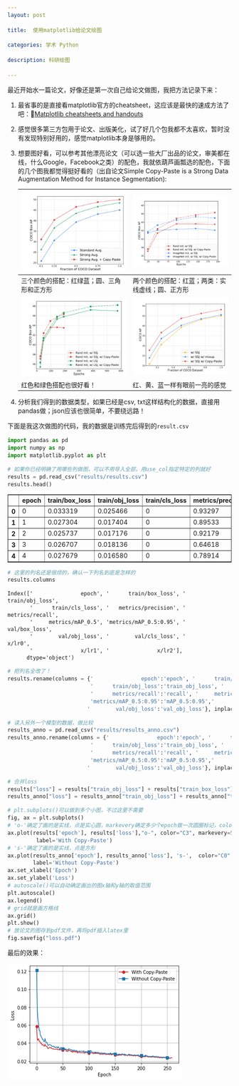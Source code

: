 ```yaml
---
layout: post

title:  使用matplotlib给论文绘图

categories: 学术 Python

description: 科研绘图

---
```


最近开始水一篇论文，好像还是第一次自己给论文做图，我把方法记录下来：

1. 最省事的是直接看matplotlib官方的cheatsheet，这应该是最快的速成方法了吧：🔗[Matplotlib cheatsheets and handouts](https://matplotlib.org/cheatsheets/)

2. 感觉很多第三方包用于论文、出版美化，试了好几个包我都不太喜欢，暂时没有发现特别好用的，感觉matplotlib本身是够用的。

3. 想要图好看，可以参考其他漂亮论文（可以选一些大厂出品的论文，审美都在线，什么Google，Facebook之类）的配色，我就依葫芦画瓢选的配色，下面的几个图我都觉得挺好看的（出自论文Simple Copy-Paste is a Strong Data Augmentation Method for Instance Segmentation):

   | ![image-20220822135454893](/images/posts/image-20220822135454893.png) | ![image-20220822135835052](/images/posts/image-20220822135835052.png) |
   | ------------------------------------------------------------ | ------------------------------------------------------------ |
   | 三个颜色的搭配：红绿蓝；圆、三角形和正方形                   | 两个颜色的搭配：红蓝；两类：实线虚线；圆、正方形             |
   | ![image-20220822135941877](/images/posts/image-20220822135941877.png) | ![image-20220822140040524](/images/posts/image-20220822140040524.png) |
   | 红色和绿色搭配也很好看！                                     | 红、黄、蓝一样有眼前一亮的感觉                               |

4. 分析我们得到的数据类型，如果已经是csv, txt这样结构化的数据，直接用pandas做；json应该也很简单，不要绕远路！

下面是我这次做图的代码，我的数据是训练完后得到的`result.csv`


```python
import pandas as pd
import numpy as np
import matplotlib.pyplot as plt
```


```python
# 如果你已经明确了用哪些列做图，可以不用导入全部，用use_col指定特定的列就好
results = pd.read_csv("results/results.csv")
results.head()
```

</style>

<table border="1" class="dataframe">
  <thead>
    <tr style="text-align: right;">
      <th></th>
      <th>epoch</th>
      <th>train/box_loss</th>
      <th>train/obj_loss</th>
      <th>train/cls_loss</th>
      <th>metrics/precision</th>
      <th>metrics/recall</th>
      <th>metrics/mAP_0.5</th>
      <th>metrics/mAP_0.5:0.95</th>
      <th>val/box_loss</th>
      <th>val/obj_loss</th>
      <th>val/cls_loss</th>
      <th>x/lr0</th>
      <th>x/lr1</th>
      <th>x/lr2</th>
    </tr>
  </thead>
  <tbody>
    <tr>
      <th>0</th>
      <td>0</td>
      <td>0.033319</td>
      <td>0.025466</td>
      <td>0</td>
      <td>0.93297</td>
      <td>0.81964</td>
      <td>0.91421</td>
      <td>0.63031</td>
      <td>0.017351</td>
      <td>0.012417</td>
      <td>0</td>
      <td>0.070291</td>
      <td>0.003301</td>
      <td>0.003301</td>
    </tr>
    <tr>
      <th>1</th>
      <td>1</td>
      <td>0.027304</td>
      <td>0.017404</td>
      <td>0</td>
      <td>0.89533</td>
      <td>0.80561</td>
      <td>0.90397</td>
      <td>0.56975</td>
      <td>0.019814</td>
      <td>0.014309</td>
      <td>0</td>
      <td>0.040269</td>
      <td>0.006612</td>
      <td>0.006612</td>
    </tr>
    <tr>
      <th>2</th>
      <td>2</td>
      <td>0.025737</td>
      <td>0.017176</td>
      <td>0</td>
      <td>0.92179</td>
      <td>0.80310</td>
      <td>0.90728</td>
      <td>0.61065</td>
      <td>0.020163</td>
      <td>0.013901</td>
      <td>0</td>
      <td>0.010225</td>
      <td>0.009902</td>
      <td>0.009902</td>
    </tr>
    <tr>
      <th>3</th>
      <td>3</td>
      <td>0.026707</td>
      <td>0.018136</td>
      <td>0</td>
      <td>0.64618</td>
      <td>0.39679</td>
      <td>0.47659</td>
      <td>0.21491</td>
      <td>0.031275</td>
      <td>0.027192</td>
      <td>0</td>
      <td>0.009901</td>
      <td>0.009901</td>
      <td>0.009901</td>
    </tr>
    <tr>
      <th>4</th>
      <td>4</td>
      <td>0.027679</td>
      <td>0.016580</td>
      <td>0</td>
      <td>0.78914</td>
      <td>0.67735</td>
      <td>0.73899</td>
      <td>0.42854</td>
      <td>0.026546</td>
      <td>0.018784</td>
      <td>0</td>
      <td>0.009901</td>
      <td>0.009901</td>
      <td>0.009901</td>
    </tr>
  </tbody>
</table>
</div>




```python
# 这里的列名还是很烦的，确认一下列名到底是怎样的
results.columns
```




    Index(['               epoch', '      train/box_loss', '      train/obj_loss',
           '      train/cls_loss', '   metrics/precision', '      metrics/recall',
           '     metrics/mAP_0.5', 'metrics/mAP_0.5:0.95', '        val/box_loss',
           '        val/obj_loss', '        val/cls_loss', '               x/lr0',
           '               x/lr1', '               x/lr2'],
          dtype='object')




```python
# 把列名全改了！
results.rename(columns = {'               epoch':'epoch', '      train/box_loss':'train_box_loss', 
                          '      train/obj_loss':'train_obj_loss', '   metrics/precision':'precision', 
                          '      metrics/recall':'recall', '     metrics/mAP_0.5':'mAP_0.5', 
                          'metrics/mAP_0.5:0.95':'mAP_0.5:0.95','        val/box_loss':'val_box_loss',
                         '        val/obj_loss':'val_obj_loss'}, inplace = True)
```


```python
# 读入另外一个模型的数据，做比较
results_anno = pd.read_csv("results/results_anno.csv")
results_anno.rename(columns = {'               epoch':'epoch', '      train/box_loss':'train_box_loss', 
                          '      train/obj_loss':'train_obj_loss', '   metrics/precision':'precision', 
                          '      metrics/recall':'recall', '     metrics/mAP_0.5':'mAP_0.5', 
                          'metrics/mAP_0.5:0.95':'mAP_0.5:0.95','        val/box_loss':'val_box_loss',
                         '        val/obj_loss':'val_obj_loss'}, inplace = True)
```


```python
# 合并loss
results["loss"] = results["train_obj_loss"] + results["train_box_loss"]
results_anno["loss"] = results_anno["train_obj_loss"] + results_anno["train_box_loss"]
```


```python
# plt.subplots()可以做到多个小图，不过这里不需要
fig, ax = plt.subplots()
# 'o-'确定了画的是实线，点是实心圆，markevery确定多少个epoch做一次圆圈标记，color可以自己去选，我在cheatsheet里找的
ax.plot(results['epoch'], results['loss'],"o-", color="C3", markevery=50, 
         label='With Copy-Paste')
# 's-'确定了画的是实线，点是方形
ax.plot(results_anno['epoch'], results_anno['loss'], 's-',  color="C0", markevery=50,
        label='Without Copy-Paste')
ax.set_xlabel('Epoch')
ax.set_ylabel('Loss')
# autoscale()可以自动确定画出的图x轴和y轴的取值范围
plt.autoscale()
ax.legend()
# grid就是画方格线
ax.grid()
plt.show()
# 放论文的图存到pdf文件，再将pdf插入latex里
fig.savefig("loss.pdf")
```

最后的效果：

![image-20220822140953404](/images/posts/image-20220822140953404.png)

​    

